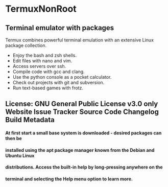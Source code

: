 # TermuxNonRoot
## Terminal emulator with packages
Termux combines powerful terminal emulation with an extensive Linux package collection.
- Enjoy the bash and zsh shells.
- Edit files with nano and vim.
- Access servers over ssh.
- Compile code with gcc and clang.
- Use the python console as a pocket calculator.
- Check out projects with git and subversion.
- Run text-based games with frotz.

## License: GNU General Public License v3.0 only Website Issue Tracker Source Code Changelog Build Metadata
#### At first start a small base system is downloaded - desired packages can then be
#### installed using the apt package manager known from the Debian and Ubuntu Linux
#### distributions. Access the built-in help by long-pressing anywhere on the
#### terminal and selecting the Help menu option to learn more.
